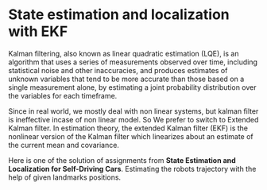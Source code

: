# State estimation and localization with EKF

Kalman filtering, also known as linear quadratic estimation (LQE), is an algorithm that uses a series of measurements observed over time, including statistical noise and other inaccuracies, and produces estimates of unknown variables that tend to be more accurate than those based on a single measurement alone, by estimating a joint probability distribution over the variables for each timeframe.

Since in real world, we mostly deal with non linear systems, but kalman filter is ineffective incase of non linear model. So We prefer to switch to Extended Kalman filter. In estimation theory, the extended Kalman filter (EKF) is the nonlinear version of the Kalman filter which linearizes about an estimate of the current mean and covariance.

Here is one of the solution of assignments from **State Estimation and Localization for Self-Driving Cars**. Estimating the robots trajectory with the help of given landmarks positions.
